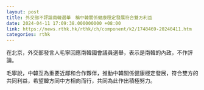 ```yaml
---
layout: post
title: 外交部不評論南韓選舉　稱中韓關係健康穩定發展符合雙方利益
date: 2024-04-11 17:09:38.000000000 +08:00
link: https://news.rthk.hk/rthk/ch/component/k2/1748469-20240411.htm
categories: rthk
---
```


在北京，外交部發言人毛寧回應南韓國會議員選舉，表示是南韓的內政，不作評論。

毛寧說，中韓互為重要近鄰和合作夥伴，推動中韓關係健康穩定發展，符合雙方的共同利益，希望韓方同中方相向而行，共同為此作出積極努力。
